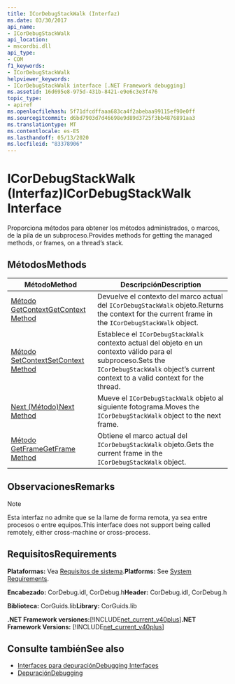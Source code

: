```yaml
---
title: ICorDebugStackWalk (Interfaz)
ms.date: 03/30/2017
api_name:
- ICorDebugStackWalk
api_location:
- mscordbi.dll
api_type:
- COM
f1_keywords:
- ICorDebugStackWalk
helpviewer_keywords:
- ICorDebugStackWalk interface [.NET Framework debugging]
ms.assetid: 16d695e8-975d-431b-8421-e9e6c3e3f476
topic_type:
- apiref
ms.openlocfilehash: 5f71dfcdffaaa683ca4f2abebaa99115ef90e0ff
ms.sourcegitcommit: d6bd7903d7d46698e9d89d3725f3bb4876891aa3
ms.translationtype: MT
ms.contentlocale: es-ES
ms.lasthandoff: 05/13/2020
ms.locfileid: "83378906"
---
```

# <a name="icordebugstackwalk-interface"></a><span data-ttu-id="c5a72-102">ICorDebugStackWalk (Interfaz)</span><span class="sxs-lookup"><span data-stu-id="c5a72-102">ICorDebugStackWalk Interface</span></span>
<span data-ttu-id="c5a72-103">Proporciona métodos para obtener los métodos administrados, o marcos, de la pila de un subproceso.</span><span class="sxs-lookup"><span data-stu-id="c5a72-103">Provides methods for getting the managed methods, or frames, on a thread’s stack.</span></span>  
  
## <a name="methods"></a><span data-ttu-id="c5a72-104">Métodos</span><span class="sxs-lookup"><span data-stu-id="c5a72-104">Methods</span></span>  
  
|<span data-ttu-id="c5a72-105">Método</span><span class="sxs-lookup"><span data-stu-id="c5a72-105">Method</span></span>|<span data-ttu-id="c5a72-106">Descripción</span><span class="sxs-lookup"><span data-stu-id="c5a72-106">Description</span></span>|  
|------------|-----------------|  
|[<span data-ttu-id="c5a72-107">Método GetContext</span><span class="sxs-lookup"><span data-stu-id="c5a72-107">GetContext Method</span></span>](icordebugstackwalk-getcontext-method.md)|<span data-ttu-id="c5a72-108">Devuelve el contexto del marco actual del `ICorDebugStackWalk` objeto.</span><span class="sxs-lookup"><span data-stu-id="c5a72-108">Returns the context for the current frame in the `ICorDebugStackWalk` object.</span></span>|  
|[<span data-ttu-id="c5a72-109">Método SetContext</span><span class="sxs-lookup"><span data-stu-id="c5a72-109">SetContext Method</span></span>](icordebugstackwalk-setcontext-method.md)|<span data-ttu-id="c5a72-110">Establece el `ICorDebugStackWalk` contexto actual del objeto en un contexto válido para el subproceso.</span><span class="sxs-lookup"><span data-stu-id="c5a72-110">Sets the `ICorDebugStackWalk` object’s current context to a valid context for the thread.</span></span>|  
|[<span data-ttu-id="c5a72-111">Next (Método)</span><span class="sxs-lookup"><span data-stu-id="c5a72-111">Next Method</span></span>](icordebugstackwalk-next-method.md)|<span data-ttu-id="c5a72-112">Mueve el `ICorDebugStackWalk` objeto al siguiente fotograma.</span><span class="sxs-lookup"><span data-stu-id="c5a72-112">Moves the `ICorDebugStackWalk` object to the next frame.</span></span>|  
|[<span data-ttu-id="c5a72-113">Método GetFrame</span><span class="sxs-lookup"><span data-stu-id="c5a72-113">GetFrame Method</span></span>](icordebugstackwalk-getframe-method.md)|<span data-ttu-id="c5a72-114">Obtiene el marco actual del `ICorDebugStackWalk` objeto.</span><span class="sxs-lookup"><span data-stu-id="c5a72-114">Gets the current frame in the `ICorDebugStackWalk` object.</span></span>|  
  
## <a name="remarks"></a><span data-ttu-id="c5a72-115">Observaciones</span><span class="sxs-lookup"><span data-stu-id="c5a72-115">Remarks</span></span>  
  
> [!NOTE]
> <span data-ttu-id="c5a72-116">Esta interfaz no admite que se la llame de forma remota, ya sea entre procesos o entre equipos.</span><span class="sxs-lookup"><span data-stu-id="c5a72-116">This interface does not support being called remotely, either cross-machine or cross-process.</span></span>  
  
## <a name="requirements"></a><span data-ttu-id="c5a72-117">Requisitos</span><span class="sxs-lookup"><span data-stu-id="c5a72-117">Requirements</span></span>  
 <span data-ttu-id="c5a72-118">**Plataformas:** Vea [Requisitos de sistema](../../get-started/system-requirements.md).</span><span class="sxs-lookup"><span data-stu-id="c5a72-118">**Platforms:** See [System Requirements](../../get-started/system-requirements.md).</span></span>  
  
 <span data-ttu-id="c5a72-119">**Encabezado:** CorDebug.idl, CorDebug.h</span><span class="sxs-lookup"><span data-stu-id="c5a72-119">**Header:** CorDebug.idl, CorDebug.h</span></span>  
  
 <span data-ttu-id="c5a72-120">**Biblioteca:** CorGuids.lib</span><span class="sxs-lookup"><span data-stu-id="c5a72-120">**Library:** CorGuids.lib</span></span>  
  
 <span data-ttu-id="c5a72-121">**.NET Framework versiones:**[!INCLUDE[net_current_v40plus](../../../../includes/net-current-v40plus-md.md)]</span><span class="sxs-lookup"><span data-stu-id="c5a72-121">**.NET Framework Versions:** [!INCLUDE[net_current_v40plus](../../../../includes/net-current-v40plus-md.md)]</span></span>  
  
## <a name="see-also"></a><span data-ttu-id="c5a72-122">Consulte también</span><span class="sxs-lookup"><span data-stu-id="c5a72-122">See also</span></span>

- [<span data-ttu-id="c5a72-123">Interfaces para depuración</span><span class="sxs-lookup"><span data-stu-id="c5a72-123">Debugging Interfaces</span></span>](debugging-interfaces.md)
- [<span data-ttu-id="c5a72-124">Depuración</span><span class="sxs-lookup"><span data-stu-id="c5a72-124">Debugging</span></span>](index.md)
